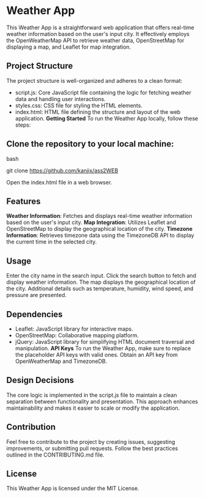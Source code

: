 # Weather App
This Weather App is a straightforward web application that offers real-time weather information based on the user's input city. It effectively employs the OpenWeatherMap API to retrieve weather data, OpenStreetMap for displaying a map, and Leaflet for map integration.

## Project Structure
The project structure is well-organized and adheres to a clean format:

- script.js: Core JavaScript file containing the logic for fetching weather data and handling user interactions.
- styles.css: CSS file for styling the HTML elements.
- index.html: HTML file defining the structure and layout of the web application.
**Getting Started**
To run the Weather App locally, follow these steps:

## Clone the repository to your local machine:

bash

git clone <https://github.com/kanjix/ass2WEB>

Open the index.html file in a web browser.

## Features
**Weather Information**: Fetches and displays real-time weather information based on the user's input city.
**Map Integration**: Utilizes Leaflet and OpenStreetMap to display the geographical location of the city.
**Timezone Information**: Retrieves timezone data using the TimezoneDB API to display the current time in the selected city.
## Usage 
Enter the city name in the search input.
Click the search button to fetch and display weather information.
The map displays the geographical location of the city.
Additional details such as temperature, humidity, wind speed, and pressure are presented.
## Dependencies
- Leaflet: JavaScript library for interactive maps.
- OpenStreetMap: Collaborative mapping platform.
- jQuery: JavaScript library for simplifying HTML document traversal and manipulation.
**API Keys**
To run the Weather App, make sure to replace the placeholder API keys with valid ones. Obtain an API key from OpenWeatherMap and TimezoneDB.

## Design Decisions
The core logic is implemented in the script.js file to maintain a clean separation between functionality and presentation. This approach enhances maintainability and makes it easier to scale or modify the application.

## Contribution
Feel free to contribute to the project by creating issues, suggesting improvements, or submitting pull requests. Follow the best practices outlined in the CONTRIBUTING.md file.

## License
This Weather App is licensed under the MIT License.

